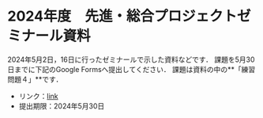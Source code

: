 2024年度　先進・総合プロジェクトゼミナール資料
====================================

2024年5月2日，16日に行ったゼミナールで示した資料などです．
課題を5月30日までに下記のGoogle Formsへ提出してください．
課題は資料の中の**「練習問題４」**です．

* リンク：[link](https://forms.gle/3GM3aAKnKPFUDX1s9)
* 提出期限：2024年5月30日




